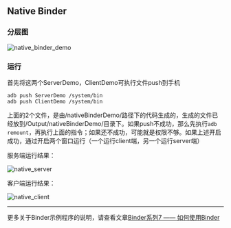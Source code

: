 ## Native Binder

### 分层图

![native_binder_demo](/_images/native_binder_demo.jpg)

### 运行

首先将这两个ServerDemo，ClientDemo可执行文件push到手机

	adb push ServerDemo /system/bin
	adb push ClientDemo /system/bin 

上面的2个文件，是由/nativeBinderDemo/路径下的代码生成的，生成的文件已经放到/Output/nativeBinderDemo/目录下。如果push不成功，那么先执行`adb remount`，再执行上面的指令；如果还不成功，可能就是权限不够。如果上述开启成功，通过开启两个窗口运行（一个运行client端，另一个运行server端）


服务端运行结果：

![native_server](/_images/native_server.png)

客户端运行结果：

![native_client](/_images/native_client.png)



----------

更多关于Binder示例程序的说明，请查看文章[Binder系列7 —— 如何使用Binder](http://www.yuanhh.com/2015/11/22/binder-use/)




